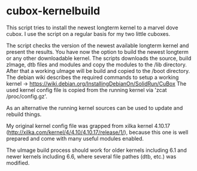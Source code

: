 # cubox-kernelbuild

This script tries to install the newest longterm kernel to a marvel dove cubox.
I use the script on a regular basis for my two little cuboxes.

The script checks the version of the newest available longterm kernel and present the results.
You have now the option to build the newest longterm or any other downloadable kernel. The scripts downloads the source, build zImage, dtb files and modules and copy the modules to the /lib directory. After that a working uImage will be build and copied to the /boot directory.
The debian wiki describes the required commands to setup a working kernel -> https://wiki.debian.org/InstallingDebianOn/SolidRun/CuBox
The used kernel config file is copied from the running kernel via 'zcat /proc/config.gz'.

As an alternative the running kernel sources can be used to update and rebuild things.

My original kernel config file was grapped from xilka kernel 4.10.17 (http://xilka.com/kernel/4/4.10/4.10.17/release/1/), because this one is well prepared and come with many useful modules enabled.

The uImage build process should work for older kernels including 6.1 and newer kernels including 6.6, where several file pathes (dtb, etc.) was modified.
